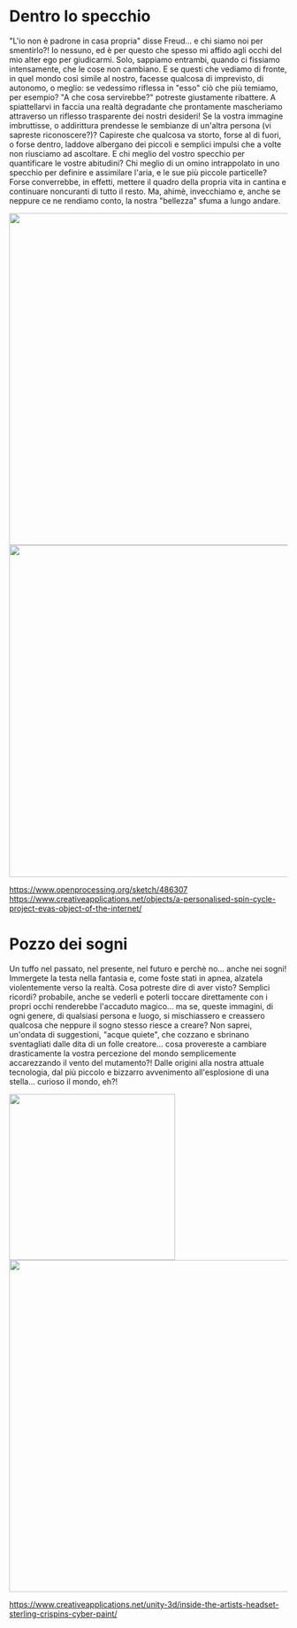 <h1> Dentro lo specchio </h1>

<p>"L'io non è padrone in casa propria" disse Freud... e chi siamo noi per smentirlo?! Io nessuno, ed è per questo che spesso mi affido agli occhi del mio alter ego per giudicarmi. Solo, sappiamo entrambi, quando ci fissiamo intensamente, che le cose non cambiano. E se questi che vediamo di fronte, in quel mondo così simile al nostro, facesse qualcosa di imprevisto, di autonomo, o meglio: se vedessimo riflessa in "esso" ciò che più temiamo, per esempio? "A che cosa servirebbe?" potreste giustamente ribattere. A spiattellarvi in faccia una realtà degradante che prontamente mascheriamo attraverso un riflesso trasparente dei nostri desideri! Se la vostra immagine imbruttisse, o addirittura prendesse le sembianze di un'altra persona (vi sapreste riconoscere?)? Capireste che qualcosa va storto, forse al di fuori, o forse dentro, laddove albergano dei piccoli e semplici impulsi che a volte non riusciamo ad ascoltare. E chi meglio del vostro specchio per quantificare le vostre abitudini? Chi meglio di un omino intrappolato in uno specchio per definire e assimilare l'aria, e le sue più piccole particelle? Forse converrebbe, in effetti, mettere il quadro della propria vita in cantina e continuare noncuranti di tutto il resto. Ma, ahimè, invecchiamo e, anche se neppure ce ne rendiamo conto, la nostra "bellezza" sfuma a lungo andare.</p>

<img src="https://i.imgur.com/tUBuWlJ.png" height="600"/>
<img src="https://i.imgur.com/dlOyAOL.png" height="600"/>

https://www.openprocessing.org/sketch/486307
https://www.creativeapplications.net/objects/a-personalised-spin-cycle-project-evas-object-of-the-internet/

<h1> Pozzo dei sogni </h1>

<p>Un tuffo nel passato, nel presente, nel futuro e perchè no... anche nei sogni! Immergete la testa nella fantasia e, come foste stati in apnea, alzatela violentemente verso la realtà. Cosa potreste dire di aver visto? Semplici ricordi? probabile, anche se vederli e poterli toccare direttamente con i propri occhi renderebbe l'accaduto magico... ma se, queste immagini, di ogni genere, di qualsiasi persona e luogo, si mischiassero e creassero qualcosa che neppure il sogno stesso riesce a creare? Non saprei, un'ondata di suggestioni, "acque quiete", che cozzano e sbrinano sventagliati dalle dita di un folle creatore... cosa provereste a cambiare drasticamente la vostra percezione del mondo semplicemente accarezzando il vento del mutamento?! Dalle origini alla nostra attuale tecnologia, dal più piccolo e bizzarro avvenimento all'esplosione di una stella... curioso il mondo, eh?!</p>

<img src="https://i.imgur.com/2Q8wUoh.png" height="300" />

<img src="https://i.imgur.com/80dT2JZ.png" height="600"/>

https://www.creativeapplications.net/unity-3d/inside-the-artists-headset-sterling-crispins-cyber-paint/
